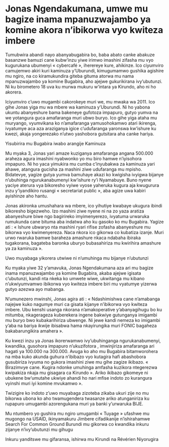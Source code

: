 # Jonas Ngendakumana, umwe mu bagize inama mpanuzwajambo ya komine akora n’ibikorwa vyo kwiteza imbere

Tumubwira abandi nayo abanyabugabira bo, baba abato canke abakuze basanzwe bamuzi cane kubw’inzu yiwe irimwo imashini zifasha mu vyo kugurukana ubumenyi « cybercafé », iherereye kure, ahikinze. Ico ciyumviro camujemwo akiri kuri kaminuza y’Uburundi, kimugumamwo gushika agishire mu ngiro, na co kiramukundira giteba gituma atorwa mu nama mpanuzwajambo ya komine Bugabira, aho ajejwe gukurikirana ivy’ubutunzi. Ni ku birometero 18 uva ku murwa mukuru w’intara ya Kirundo, aho ni ho akorera.

Iciyumviro c’uwo mugambi  cakorokeye muri we, mu mwaka wa 2011. Ico gihe Jonas yiga mu wa mbere wa kaminuza y’Uburundi. Ni ho yabona ukuntu abanyeshure bama bakeneye gufotoza impapuro, gutyo yumva na we yotangura guca amafaranga muri ubwo buryo. Ico gihe yiga ataha mu muryango, vyumvikana ko n’amafaranga yamusohokamwo atari ikirenga, ivyatumye aca aza araziganya  igice c’udufaranga yaronswa kw’ishure ku kwezi, akaja yongerezako n’utwo yashobora gutsitara aha canke  hariya.

Yisubirira mu Bugabira iwabo arangije Kaminuza

Mu myaka 3, Jonas yari amaze kuziganya amafaranga angana 500.000 araheza agura imashini nyabwonko yo mu biro hamwe n’iyisohora impapuro. Ni ho yaca yimukira mu cumba c’inyubakwa za kaminuza yari ahawe, atangura gucisha za mashini ziwe udufaranga mu mpisho. Bidatevye, yagize gutya yumva bamuhaye akazi ko kwigisha ivyigwa bijanye n’ubuhinga ngurukanabumenyi kw’ishure ry’i Nyamabuye. Buno nyene yaciye aterura vya bikoresho vyiwe vyose yaheruka kugura aja kwugurura inzu y’iyandikiro rusangi « secretariat public », aba agize  uwa kabiri ayishinze aho hantu.

Jonas akironka umushahara wa mbere, ico yihutiye kwabaye ukugura ibindi bikoresho bigezweho. Izo mashini ziwe nyene ni na zo yaza aratiza abanyeshure biwe ngo bagirireko imyimenyerezo, ivyatuma urwaruka rumukunda cane bituma aba indatwa aho ku gasoko ko mu Bugabira. Yagize ati : « Ishure ubwaryo nta mashini ryari rifise zofasha abanyeshure mu bikorwa vyo kwimenyereza. Naca nkora ico gikorwa co kubatiza izanje. Muri urwo rwaruka bamwe baraheza amashure nkaca ndabaha ibiraka tugakorana, bagateba baronka uburyo bubasahiriza mu kwirihira amashure ya za kaminuza ».

Uwo muyabaga yikorera utwiwe ni n’umuhinga mu bijanye n’ubutunzi

Ku myaka yiwe 32 y’amavuka, Jonas Ngendakumana aza ari mu bagize inama mpanuzwajambo ya komine Bugabira, akaba ajejwe igisata c’ubutunzi, kandi nta nkeka ko umwete wiwe, ukwitanga mu kibano n’ukwiyumvamwo ibikorwa vyo kwiteza imbere biri mu vyatumye yizerwa gutyo  azezwa ayo mabanga.

N’umunezero mwinshi, Jonas agira ati : « Ndashimishwa cane  n’amabanga najejwe kuko nagumye muri ca gisata kijanye n’ibikorwa vyo kwiteza imbere. Ubu kenshi usanga nkorana n’amakoperative y’abanyagihugu bo ku mitumba, nkagerageza kuberekera ingene bakwiye gutunganya imigambi mu buryo bwo  kubakarihiriza ubwenge.  Ni jewe kandi nemeza ko imigambi y’aba na bariya ikwije ibisabwa hama nkayirungika muri FONIC bagaheza bakabarungikira amahera ».

Ku kwezi inzu ya Jonas ikorerwamwo ivy’ubuhinganga ngurukanabumenyi, kwandika, gusohora impapuro n’ukuzifotora , imwinjiriza amafaranga ari hagati ya 100.000 na 300.000. Avuga ko aho mu Bugabira bitamworohera na mba kuko akunda guhura n’ibibazo vyo kutagira hafi  abashobora gusubiriza ivyuma no gukora imashini ziwe mu gihe zagize ikibazo. « Birazimvye cane. Kugira ndonke umuhinga amfasha kuzikora ntegerezwa kwipakiza nkaja mu gisagara ca Kirundo ». Ariko ikibazo gikomeye ni ubukene bw’umutahe ukwiye ahandi ho nari mfise indoto zo kurangura vyinshi muri iyi komine mvukamwo ».

Twizigire ko indoto z’uwo muyabaga  zizoteba  zikaba ukuri zije no mu bikorwa ubona ko aho twamugendera twasanze ariko atunganiriza ku rupapuro umugambi azorengukana muri ya banki y’urwaruka  BIJE.

Mu ntumbero yo gushira mu ngiro umugambi « Tuyage » ufashwe mu mugongo na USAID, ikinyamakuru Jimbere cifadikanije n’ishirahamwe Search For Common Ground Burundi mu gikorwa co kwandika inkuru zijanye n’ivy’ubutunzi mu gihugu

Inkuru yanditswe mu gifaransa, ishirwa mu Kirundi na Révérien Niyorugira